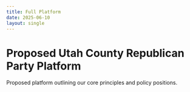 ```yaml
---
title: Full Platform
date: 2025-06-10
layout: single
---
```

# Proposed Utah County Republican Party Platform

Proposed platform outlining our core principles and policy positions.
